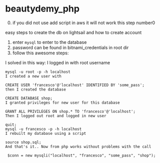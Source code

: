 # beautydemy_php

0. if you did not use add script in aws it will not work this step number0

easy steps to create the db on lightsail and how to create account

1. enter ```mysql``` to enter to the database
2. password can be found in bitnami_credentials in root dir
3. follow this awesome steps:

I solved in this way: I logged in with root username
```steps
mysql -u root -p -h localhost
I created a new user with

CREATE USER 'francesco'@'localhost' IDENTIFIED BY 'some_pass';
then I created the database

CREATE DATABASE shop;
I granted privileges for new user for this database

GRANT ALL PRIVILEGES ON shop.* TO 'francesco'@'localhost';
Then I logged out root and logged in new user

quit;
mysql -u francesco -p -h localhost
I rebuilt my database using a script

source shop.sql;
And that's it.. Now from php works without problems with the call

 $conn = new mysqli("localhost", "francesco", "some_pass", "shop");
```
